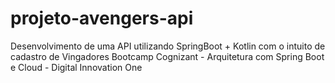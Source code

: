 # projeto-avengers-api
Desenvolvimento de uma API utilizando SpringBoot + Kotlin com o intuito de cadastro de Vingadores
Bootcamp Cognizant - Arquitetura com Spring Boot e Cloud - Digital Innovation One
